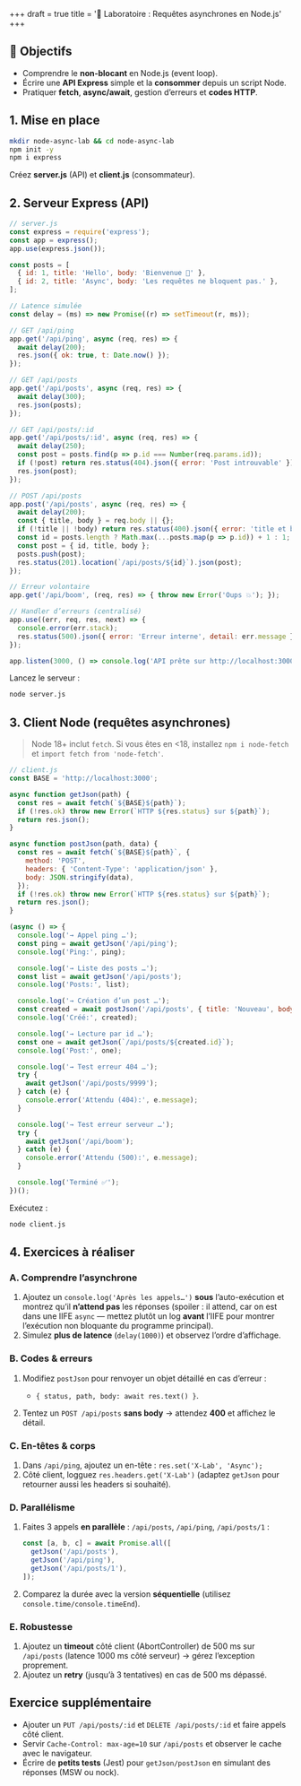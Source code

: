 +++
draft = true
title = '🧪 Laboratoire : Requêtes asynchrones en Node.js'
+++


## 🎯 Objectifs

* Comprendre le **non-blocant** en Node.js (event loop).
* Écrire une **API Express** simple et la **consommer** depuis un script Node.
* Pratiquer **fetch**, **async/await**, gestion d’erreurs et **codes HTTP**.


## 1. Mise en place

```bash
mkdir node-async-lab && cd node-async-lab
npm init -y
npm i express
```

Créez **server.js** (API) et **client.js** (consommateur).


## 2. Serveur Express (API)

```js
// server.js
const express = require('express');
const app = express();
app.use(express.json());

const posts = [
  { id: 1, title: 'Hello', body: 'Bienvenue 👋' },
  { id: 2, title: 'Async', body: 'Les requêtes ne bloquent pas.' },
];

// Latence simulée
const delay = (ms) => new Promise((r) => setTimeout(r, ms));

// GET /api/ping
app.get('/api/ping', async (req, res) => {
  await delay(200);
  res.json({ ok: true, t: Date.now() });
});

// GET /api/posts
app.get('/api/posts', async (req, res) => {
  await delay(300);
  res.json(posts);
});

// GET /api/posts/:id
app.get('/api/posts/:id', async (req, res) => {
  await delay(250);
  const post = posts.find(p => p.id === Number(req.params.id));
  if (!post) return res.status(404).json({ error: 'Post introuvable' });
  res.json(post);
});

// POST /api/posts
app.post('/api/posts', async (req, res) => {
  await delay(200);
  const { title, body } = req.body || {};
  if (!title || !body) return res.status(400).json({ error: 'title et body requis' });
  const id = posts.length ? Math.max(...posts.map(p => p.id)) + 1 : 1;
  const post = { id, title, body };
  posts.push(post);
  res.status(201).location(`/api/posts/${id}`).json(post);
});

// Erreur volontaire
app.get('/api/boom', (req, res) => { throw new Error('Oups 💥'); });

// Handler d’erreurs (centralisé)
app.use((err, req, res, next) => {
  console.error(err.stack);
  res.status(500).json({ error: 'Erreur interne', detail: err.message });
});

app.listen(3000, () => console.log('API prête sur http://localhost:3000'));
```

Lancez le serveur :

```bash
node server.js
```


## 3. Client Node (requêtes asynchrones)

> Node 18+ inclut `fetch`. Si vous êtes en <18, installez `npm i node-fetch` et `import fetch from 'node-fetch'`.

```js
// client.js
const BASE = 'http://localhost:3000';

async function getJson(path) {
  const res = await fetch(`${BASE}${path}`);
  if (!res.ok) throw new Error(`HTTP ${res.status} sur ${path}`);
  return res.json();
}

async function postJson(path, data) {
  const res = await fetch(`${BASE}${path}`, {
    method: 'POST',
    headers: { 'Content-Type': 'application/json' },
    body: JSON.stringify(data),
  });
  if (!res.ok) throw new Error(`HTTP ${res.status} sur ${path}`);
  return res.json();
}

(async () => {
  console.log('→ Appel ping …');
  const ping = await getJson('/api/ping');
  console.log('Ping:', ping);

  console.log('→ Liste des posts …');
  const list = await getJson('/api/posts');
  console.log('Posts:', list);

  console.log('→ Création d’un post …');
  const created = await postJson('/api/posts', { title: 'Nouveau', body: 'Créé via client' });
  console.log('Créé:', created);

  console.log('→ Lecture par id …');
  const one = await getJson(`/api/posts/${created.id}`);
  console.log('Post:', one);

  console.log('→ Test erreur 404 …');
  try {
    await getJson('/api/posts/9999');
  } catch (e) {
    console.error('Attendu (404):', e.message);
  }

  console.log('→ Test erreur serveur …');
  try {
    await getJson('/api/boom');
  } catch (e) {
    console.error('Attendu (500):', e.message);
  }

  console.log('Terminé ✅');
})();
```

Exécutez :

```bash
node client.js
```


## 4. Exercices à réaliser

### A. Comprendre l’asynchrone

1. Ajoutez un `console.log('Après les appels…')` **sous** l’auto-exécution et montrez qu’il **n’attend pas** les réponses (spoiler : il attend, car on est dans une IIFE `async` — mettez plutôt un log **avant** l’IIFE pour montrer l’exécution non bloquante du programme principal).
2. Simulez **plus de latence** (`delay(1000)`) et observez l’ordre d’affichage.

### B. Codes & erreurs

1. Modifiez `postJson` pour renvoyer un objet détaillé en cas d’erreur :

   * `{ status, path, body: await res.text() }`.
2. Tentez un `POST /api/posts` **sans body** → attendez **400** et affichez le détail.

### C. En-têtes & corps

1. Dans `/api/ping`, ajoutez un en-tête : `res.set('X-Lab', 'Async');`
2. Côté client, logguez `res.headers.get('X-Lab')` (adaptez `getJson` pour retourner aussi les headers si souhaité).

### D. Parallélisme

1. Faites 3 appels **en parallèle** : `/api/posts`, `/api/ping`, `/api/posts/1` :

   ```js
   const [a, b, c] = await Promise.all([
     getJson('/api/posts'),
     getJson('/api/ping'),
     getJson('/api/posts/1'),
   ]);
   ```
2. Comparez la durée avec la version **séquentielle** (utilisez `console.time/console.timeEnd`).

### E. Robustesse

1. Ajoutez un **timeout** côté client (AbortController) de 500 ms sur `/api/posts` (latence 1000 ms côté serveur) → gérez l’exception proprement.
2. Ajoutez un **retry** (jusqu’à 3 tentatives) en cas de 500 ms dépassé.


## Exercice supplémentaire

* Ajouter un `PUT /api/posts/:id` et `DELETE /api/posts/:id` et faire appels côté client.
* Servir `Cache-Control: max-age=10` sur `/api/posts` et observer le cache avec le navigateur.
* Écrire de **petits tests** (Jest) pour `getJson/postJson` en simulant des réponses (MSW ou nock).

